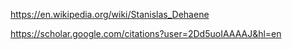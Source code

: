 
https://en.wikipedia.org/wiki/Stanislas_Dehaene

https://scholar.google.com/citations?user=2Dd5uoIAAAAJ&hl=en